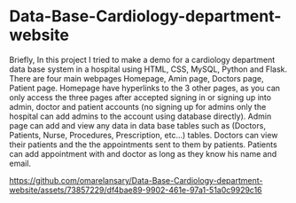 # Data-Base-Cardiology-department-website
Briefly, In this project I tried to make a demo for a cardiology department data base system in a hospital using HTML, CSS, MySQL, Python and Flask. There are four main webpages Homepage, Amin page, Doctors page, Patient page. Homepage have hyperlinks to the 3 other pages, as you can only access the three pages after accepted signing in or   signing up into admin, doctor and patient accounts (no signing up for admins only the hospital can add admins to the account using database directly). Admin page can add and view any data in data base tables such as (Doctors, Patients, Nurse, Procedures, Prescription, etc...) tables. Doctors can view their patients and the the appointments sent to them by patients. Patients can add appointment with and doctor as long as they know his name and email.




https://github.com/omarelansary/Data-Base-Cardiology-department-website/assets/73857229/df4bae89-9902-461e-97a1-51a0c9929c16

